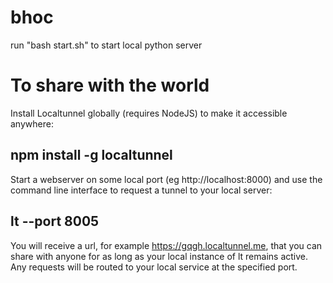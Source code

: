 # bhoc

run "bash start.sh" to start local python server

# To share with the world
Install Localtunnel globally (requires NodeJS) to make it accessible anywhere:

## npm install -g localtunnel
Start a webserver on some local port (eg http://localhost:8000) and use the command line interface to request a tunnel to your local server:

## lt --port 8005
You will receive a url, for example https://gqgh.localtunnel.me, that you can share with anyone for as long as your local instance of lt remains active. Any requests will be routed to your local service at the specified port.

